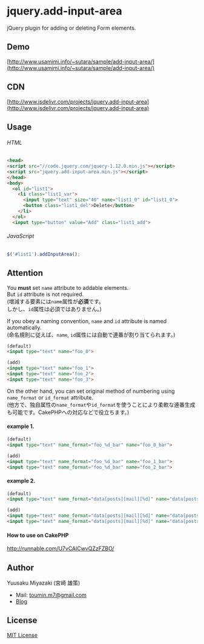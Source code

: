 # jquery.add-input-area
jQuery plugin for adding or deleting Form elements.

## Demo
[http://www.usamimi.info/~sutara/sample/add-input-area/](http://www.usamimi.info/~sutara/sample/add-input-area/)

## CDN
[http://www.jsdelivr.com/projects/jquery.add-input-area](http://www.jsdelivr.com/projects/jquery.add-input-area)

## Usage

###### HTML
```html
<head>
<script src="//code.jquery.com/jquery-1.12.0.min.js"></script>
<script src="jquery.add-input-area.min.js"></script>
</head>
<body>
  <ol id="list1">
    <li class="list1_var">
      <input type="text" size="40" name="list1_0" id="list1_0">
      <button class="list1_del">Delete</button>
    </li>
  </ol>
  <input type="button" value="Add" class="list1_add">
```

###### JavaScript
```javascript
$('#list1').addInputArea();
```

## Attention
You **must** set `name` attribute to addable elements.  
But `id` attribute is not required.  
(増減する要素には`name`属性が**必須**です。  
しかし、`id`属性は必須ではありません。)

If you obey a naming convention, `name` and `id` attribute is named automatically.  
(命名規則に従えば、`name`, `id`属性には自動で連番が割り当てられます。)

```html
(default)
<input type="text" name="foo_0">

(add)
<input type="text" name="foo_1">
<input type="text" name="foo_2">
<input type="text" name="foo_3">
```

On the other hand, you can set original method of numbering using `name_format` or `id_format` attribute.  
(他方で、独自属性の`name_format`や`id_format`を使うことにより柔軟な連番生成も可能です。CakePHPへの対応などで役立ちます。)

#### example 1.

``` html
(default)
<input type="text" name_format="foo_%d_bar" name="foo_0_bar">

(add)
<input type="text" name_format="foo_%d_bar" name="foo_1_bar">
<input type="text" name_format="foo_%d_bar" name="foo_2_bar">
```

#### example 2.

```html
(default)
<input type="text" name_format="data[posts][mail][%d]" name="data[posts][mail][0]">

(add)
<input type="text" name_format="data[posts][mail][%d]" name="data[posts][mail][1]">
<input type="text" name_format="data[posts][mail][%d]" name="data[posts][mail][2]">  
```

#### How to use on CakePHP
http://runnable.com/U7vCAlCwvQZzFZBO/

## Author
Yuusaku Miyazaki (宮崎 雄策)

- Mail: toumin.m7@gmail.com
- [Blog](http://d.hatena.ne.jp/sutara_lumpur/20120509/1336556562)


## License
[MIT License](http://www.opensource.org/licenses/mit-license.php)
